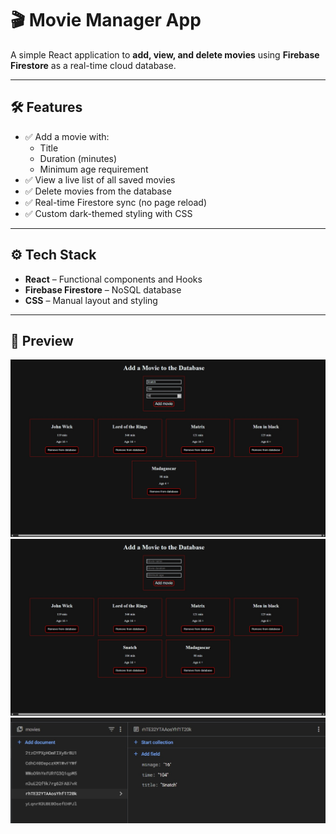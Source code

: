 # 🎬 Movie Manager App

A simple React application to **add, view, and delete movies** using **Firebase Firestore** as a real-time cloud database.

---

## 🛠️ Features

- ✅ Add a movie with:
  - Title
  - Duration (minutes)
  - Minimum age requirement
- ✅ View a live list of all saved movies
- ✅ Delete movies from the database
- ✅ Real-time Firestore sync (no page reload)
- ✅ Custom dark-themed styling with CSS

---

## ⚙️ Tech Stack

- **React** – Functional components and Hooks
- **Firebase Firestore** – NoSQL database
- **CSS** – Manual layout and styling

---

## 📸 Preview

![App Screenshot](./public/Screenshots/Shot1.jpg) 
![App Screenshot](./public/Screenshots/Shot2.jpg) 
![App Screenshot](./public/Screenshots/Shot3.jpg) 

